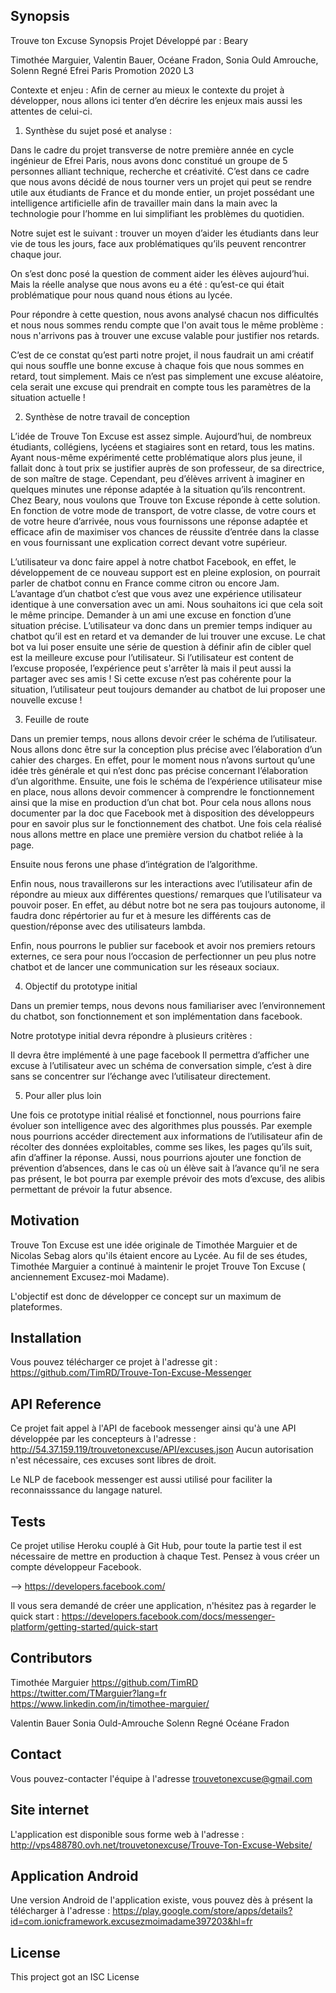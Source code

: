 ## Synopsis
Trouve ton Excuse
Synopsis Projet Développé par :
Beary 

Timothée Marguier, Valentin Bauer, Océane Fradon, Sonia Ould Amrouche, Solenn Regné
Efrei Paris Promotion 2020
L3

Contexte et enjeu :
Afin de cerner au mieux le contexte du projet à développer, nous allons ici tenter d’en décrire les enjeux mais aussi les attentes de celui-ci.

1.	Synthèse du sujet posé et analyse :

Dans le cadre du projet transverse de notre première année en cycle ingénieur de Efrei Paris, nous avons donc constitué un groupe de 5 personnes alliant technique, recherche et créativité. C’est dans ce cadre que nous avons décidé de nous tourner vers un projet qui peut se rendre utile aux étudiants de France et du monde entier, un projet possédant une intelligence artificielle afin de travailler main dans la main avec la technologie pour l’homme en lui simplifiant les problèmes du quotidien.

Notre sujet est le suivant : trouver un moyen d’aider les étudiants dans leur vie de tous les jours, face aux problématiques qu’ils peuvent rencontrer chaque jour.

On s’est donc posé la question de comment aider les élèves aujourd’hui. Mais la réelle analyse que nous avons eu a été : qu’est-ce qui était problématique pour nous quand nous étions au lycée.

Pour répondre à cette question, nous avons analysé chacun nos difficultés et nous nous sommes rendu compte que l'on avait tous le même problème : nous n'arrivons pas à trouver une excuse valable pour justifier nos retards.

C’est de ce constat qu’est parti notre projet, il nous faudrait un ami créatif qui nous souffle une bonne excuse à chaque fois que nous sommes en retard, tout simplement. Mais ce n’est pas simplement une excuse aléatoire, cela serait une excuse qui prendrait en compte tous les paramètres de la situation actuelle !


2.	Synthèse de notre travail de conception 


L’idée de Trouve Ton Excuse est assez simple. Aujourd’hui, de nombreux étudiants, collégiens, lycéens et stagiaires sont en retard, tous les matins. Ayant nous-même expérimenté cette problématique alors plus jeune, il fallait donc à tout prix se justifier auprès de son professeur, de sa directrice, de son maître de stage. 
Cependant, peu d’élèves arrivent à imaginer en quelques minutes une réponse adaptée à la situation qu’ils rencontrent. Chez Beary, nous voulons que Trouve ton Excuse réponde à cette solution. En fonction de votre mode de transport, de votre classe, de votre cours et de votre heure d’arrivée, nous vous fournissons une réponse adaptée et efficace afin de maximiser vos chances de réussite d’entrée dans la classe en vous fournissant une explication correct devant votre supérieur. 

L’utilisateur va donc faire appel à notre chatbot Facebook, en effet, le développement de ce nouveau support est en pleine explosion, on pourrait parler de chatbot connu en France comme citron ou encore Jam. L’avantage d’un chatbot c’est que vous avez une expérience utilisateur identique à une conversation avec un ami. Nous souhaitons ici que cela soit le même principe. Demander à un ami une excuse en fonction d’une situation précise. 
L’utilisateur va donc dans un premier temps indiquer au chatbot qu’il est en retard et va demander de lui trouver une excuse. Le chat bot va lui poser ensuite une série de question à définir afin de cibler quel est la meilleure excuse pour l’utilisateur. Si l’utilisateur est content de l’excuse proposée, l’expérience peut s'arrêter là mais il peut aussi la partager avec ses amis ! Si cette excuse n’est pas cohérente pour la situation, l’utilisateur peut toujours demander au chatbot de lui proposer une nouvelle excuse !


3.	Feuille de route

Dans un premier temps, nous allons devoir créer le schéma de l’utilisateur. Nous allons donc être sur la conception plus précise avec l’élaboration d’un cahier des charges. En effet, pour le moment nous n’avons surtout qu’une idée très générale et qui n’est donc pas précise concernant l’élaboration d’un algorithme. Ensuite, une fois le schéma de l’expérience utilisateur mise en place, nous allons devoir commencer à comprendre le fonctionnement ainsi que la mise en production d’un chat bot. Pour cela nous allons nous documenter par la doc que Facebook met à disposition des développeurs pour en savoir plus sur le fonctionnement des chatbot. 
Une fois cela réalisé nous allons mettre en place une première version du chatbot reliée à la page.

Ensuite nous ferons une phase d’intégration de l’algorithme.

Enfin nous, nous travaillerons sur les interactions avec l’utilisateur afin de répondre au mieux aux différentes questions/ remarques que l’utilisateur va pouvoir poser. En effet, au début notre bot ne sera pas toujours autonome, il faudra donc répértorier au fur et à mesure les différents cas de question/réponse avec des utilisateurs lambda.

Enfin, nous pourrons le publier sur facebook et avoir nos premiers retours externes, ce sera pour nous l’occasion de perfectionner un peu plus notre chatbot et de lancer une communication sur les réseaux sociaux.


4.	Objectif du prototype initial 

Dans un premier temps, nous devons nous familiariser avec l’environnement du chatbot, son fonctionnement et son implémentation dans facebook. 

Notre prototype initial devra répondre à plusieurs critères :

Il devra être implémenté à une page facebook
Il permettra d’afficher une excuse à l’utilisateur avec un schéma de conversation simple, c’est à dire sans se concentrer sur l’échange avec l’utilisateur directement.

5. Pour aller plus loin

Une fois ce prototype initial réalisé et fonctionnel, nous pourrions faire évoluer son intelligence avec des algorithmes plus poussés. Par exemple nous pourrions accéder directement aux informations de l’utilisateur afin de récolter des données exploitables, comme ses likes, les pages qu’ils suit, afin d’affiner la réponse. Aussi, nous pourrions ajouter une fonction de prévention d’absences,  dans le cas où un élève sait à l’avance qu’il ne sera pas présent, le bot pourra par exemple prévoir des mots d’excuse, des alibis permettant de prévoir la futur absence. 

## Motivation

Trouve Ton Excuse est une idée originale de Timothée Marguier et de Nicolas Sebag alors qu'ils étaient encore au Lycée. Au fil de ses études, Timothée Marguier a continué à maintenir le projet Trouve Ton Excuse ( anciennement Excusez-moi Madame).

L'objectif est donc de développer ce concept sur un maximum de plateformes.

## Installation

Vous pouvez télécharger ce projet à l'adresse git : https://github.com/TimRD/Trouve-Ton-Excuse-Messenger

## API Reference

Ce projet fait appel à l'API de facebook messenger ainsi qu'à une API développée par les concepteurs à l'adresse : http://54.37.159.119/trouvetonexcuse/API/excuses.json Aucun autorisation n'est nécessaire, ces excuses sont libres de droit.

Le NLP de facebook messenger est aussi utilisé pour faciliter la reconnaisssance du langage naturel.

## Tests

Ce projet utilise Heroku couplé à Git Hub, pour toute la partie test il est nécessaire de mettre en production à chaque Test. Pensez à vous créer un compte développeur Facebook.

--> https://developers.facebook.com/

Il vous sera demandé de créer une application, n'hésitez pas à regarder le quick start : https://developers.facebook.com/docs/messenger-platform/getting-started/quick-start

## Contributors

Timothée Marguier 
	https://github.com/TimRD
	https://twitter.com/TMarguier?lang=fr
	https://www.linkedin.com/in/timothee-marguier/

Valentin Bauer
Sonia Ould-Amrouche
Solenn Regné
Océane Fradon

## Contact

Vous pouvez-contacter l'équipe à l'adresse trouvetonexcuse@gmail.com


## Site internet

L'application est disponible sous forme web à l'adresse : http://vps488780.ovh.net/trouvetonexcuse/Trouve-Ton-Excuse-Website/

## Application Android

Une version Android de l'application existe, vous pouvez dès à présent la télécharger à l'adresse : https://play.google.com/store/apps/details?id=com.ionicframework.excusezmoimadame397203&hl=fr


## License

This project got an ISC License